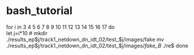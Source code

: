 # bash_tutorial


for i in 3 4 5 6 7 8 9 10 11 12 13 14 15 16 17
do      
        let j=i*10
        # mkdir ./results_ep$j/track1_netdown_dn_idt_02/test_$j/images/fake
        mv ./results_ep$j/track1_netdown_dn_idt_02/test_$j/images/*fake_B* ./re$
done



